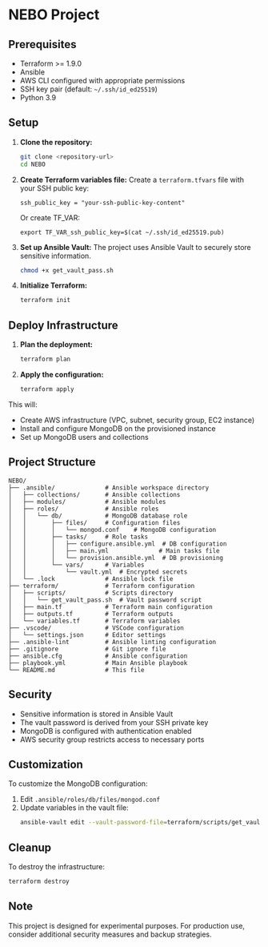 # NEBO Project

## Prerequisites

- Terraform >= 1.9.0
- Ansible
- AWS CLI configured with appropriate permissions
- SSH key pair (default: `~/.ssh/id_ed25519`)
- Python 3.9

## Setup

1. **Clone the repository:**
   ```bash
   git clone <repository-url>
   cd NEBO
   ```

2. **Create Terraform variables file:**
   Create a `terraform.tfvars` file with your SSH public key:
   ```
   ssh_public_key = "your-ssh-public-key-content"
   ```
   Or create TF_VAR:
   ```
   export TF_VAR_ssh_public_key=$(cat ~/.ssh/id_ed25519.pub) 
   ```

3. **Set up Ansible Vault:**
   The project uses Ansible Vault to securely store sensitive information.
   ```bash
   chmod +x get_vault_pass.sh
   ```

4. **Initialize Terraform:**
   ```bash
   terraform init
   ```

## Deploy Infrastructure

1. **Plan the deployment:**
   ```bash
   terraform plan
   ```

2. **Apply the configuration:**
   ```bash
   terraform apply
   ```

This will:
- Create AWS infrastructure (VPC, subnet, security group, EC2 instance)
- Install and configure MongoDB on the provisioned instance
- Set up MongoDB users and collections

## Project Structure

```
NEBO/
├── .ansible/              # Ansible workspace directory
│   ├── collections/       # Ansible collections
│   ├── modules/           # Ansible modules
│   ├── roles/             # Ansible roles
│   │   └── db/            # MongoDB database role
│   │       ├── files/     # Configuration files
│   │       │   └── mongod.conf    # MongoDB configuration
│   │       ├── tasks/     # Role tasks
│   │       │   ├── configure.ansible.yml  # DB configuration
│   │       │   ├── main.yml              # Main tasks file
│   │       │   └── provision.ansible.yml  # DB provisioning
│   │       └── vars/      # Variables
│   │           └── vault.yml  # Encrypted secrets
│   └── .lock              # Ansible lock file
├── terraform/             # Terraform configuration
│   ├── scripts/           # Scripts directory
│   │   └── get_vault_pass.sh  # Vault password script
│   ├── main.tf            # Terraform main configuration
│   ├── outputs.tf         # Terraform outputs
│   └── variables.tf       # Terraform variables
├── .vscode/               # VSCode configuration
│   └── settings.json      # Editor settings
├── .ansible-lint          # Ansible linting configuration
├── .gitignore             # Git ignore file
├── ansible.cfg            # Ansible configuration
├── playbook.yml           # Main Ansible playbook
└── README.md              # This file
```

## Security

- Sensitive information is stored in Ansible Vault
- The vault password is derived from your SSH private key
- MongoDB is configured with authentication enabled
- AWS security group restricts access to necessary ports

## Customization

To customize the MongoDB configuration:
1. Edit `.ansible/roles/db/files/mongod.conf`
2. Update variables in the vault file:
   ```bash
   ansible-vault edit --vault-password-file=terraform/scripts/get_vault_pass.sh .ansible/roles/db/vars/vault.yml
   ```

## Cleanup

To destroy the infrastructure:
```bash
terraform destroy
```

## Note

This project is designed for experimental purposes. For production use, consider additional security measures and backup strategies.
